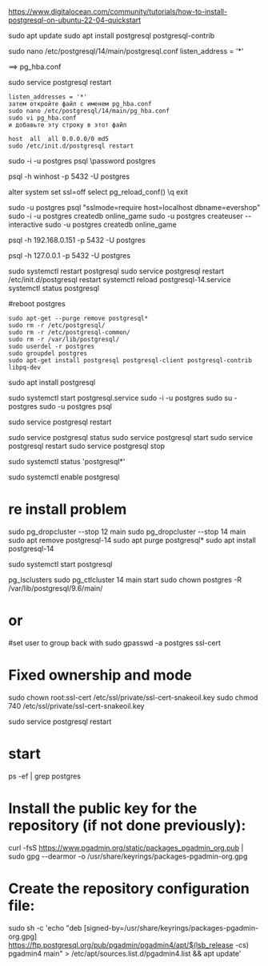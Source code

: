 https://www.digitalocean.com/community/tutorials/how-to-install-postgresql-on-ubuntu-22-04-quickstart

sudo apt update
sudo apt install postgresql postgresql-contrib

sudo nano /etc/postgresql/14/main/postgresql.conf
listen_address = '*'

==> pg_hba.conf

sudo service postgresql restart

```
listen_addresses = '*'
затем откройте файл с именем pg_hba.conf
sudo nano /etc/postgresql/14/main/pg_hba.conf
sudo vi pg_hba.conf
и добавьте эту строку в этот файл

host  all  all 0.0.0.0/0 md5
sudo /etc/init.d/postgresql restart

```

sudo -i -u postgres
psql
\password postgres

psql -h winhost -p 5432 -U postgres

alter system set ssl=off
select pg_reload_conf()
\q
exit


sudo -u postgres
psql "sslmode=require host=localhost dbname=evershop"
sudo -i -u postgres
createdb online_game
sudo -u postgres createuser --interactive
sudo -u postgres createdb online_game

psql -h 192.168.0.151 -p 5432 -U postgres

psql -h 127.0.0.1 -p 5432 -U postgres

sudo systemctl restart postgresql
sudo service postgresql restart
/etc/init.d/postgresql restart
systemctl reload postgresql-14.service
systemctl status postgresql

#reboot postgres
```
sudo apt-get --purge remove postgresql*
sudo rm -r /etc/postgresql/
sudo rm -r /etc/postgresql-common/
sudo rm -r /var/lib/postgresql/
sudo userdel -r postgres
sudo groupdel postgres
sudo apt-get install postgresql postgresql-client postgresql-contrib libpq-dev

```

sudo apt install postgresql

sudo systemctl start postgresql.service
sudo -i -u postgres
sudo su - postgres
sudo -u postgres psql


sudo service postgresql restart

sudo service postgresql status
sudo service postgresql start
sudo service postgresql restart
sudo service postgresql stop

sudo systemctl status 'postgresql*'

sudo systemctl enable postgresql

# re install problem
sudo pg_dropcluster --stop 12 main
sudo pg_dropcluster --stop 14 main
sudo apt remove postgresql-14
sudo apt purge postgresql*
sudo apt install postgresql-14

sudo systemctl start postgresql

pg_lsclusters
sudo pg_ctlcluster 14 main start
sudo chown postgres -R /var/lib/postgresql/9.6/main/

# or
#set user to group back with
sudo gpasswd -a postgres ssl-cert

# Fixed ownership and mode
sudo chown root:ssl-cert  /etc/ssl/private/ssl-cert-snakeoil.key
sudo chmod 740 /etc/ssl/private/ssl-cert-snakeoil.key

sudo service postgresql restart

# start
ps -ef | grep postgres

# Install the public key for the repository (if not done previously):
curl -fsS https://www.pgadmin.org/static/packages_pgadmin_org.pub | sudo gpg --dearmor -o /usr/share/keyrings/packages-pgadmin-org.gpg

# Create the repository configuration file:
sudo sh -c 'echo "deb [signed-by=/usr/share/keyrings/packages-pgadmin-org.gpg] https://ftp.postgresql.org/pub/pgadmin/pgadmin4/apt/$(lsb_release -cs) pgadmin4 main" > /etc/apt/sources.list.d/pgadmin4.list && apt update'
